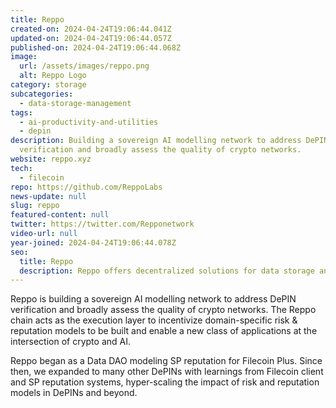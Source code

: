 ```yaml
---
title: Reppo
created-on: 2024-04-24T19:06:44.041Z
updated-on: 2024-04-24T19:06:44.057Z
published-on: 2024-04-24T19:06:44.068Z
image:
  url: /assets/images/reppo.png
  alt: Reppo Logo
category: storage
subcategories:
  - data-storage-management
tags:
  - ai-productivity-and-utilities
  - depin
description: Building a sovereign AI modelling network to address DePIN
  verification and broadly assess the quality of crypto networks.
website: reppo.xyz
tech:
  - filecoin
repo: https://github.com/ReppoLabs
news-update: null
slug: reppo
featured-content: null
twitter: https://twitter.com/Repponetwork
video-url: null
year-joined: 2024-04-24T19:06:44.078Z
seo:
  title: Reppo
  description: Reppo offers decentralized solutions for data storage and management.
---
```


Reppo is building a sovereign AI modelling network to address DePIN verification and broadly assess the quality of crypto networks. The Reppo chain acts as the execution layer to incentivize domain-specific risk & reputation models to be built and enable a new class of applications at the intersection of crypto and AI.

Reppo began as a Data DAO modeling SP reputation for Filecoin Plus. Since then, we expanded to many other DePINs with learnings from Filecoin client and SP reputation systems, hyper-scaling the impact of risk and reputation models in DePINs and beyond.
